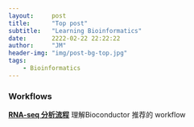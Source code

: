 ```yaml
---
layout:     post
title:      "Top post"
subtitle:   "Learning Bioinformatics"
date:       2222-02-22 22:22:22
author:     "JM"
header-img: "img/post-bg-top.jpg"
tags:
    - Bioinformatics
---
```


### Workflows 

[**RNA-seq 分析流程**](/_posts/addition/RNA-seq-workflow.html)
理解Bioconductor 推荐的 workflow 

 
